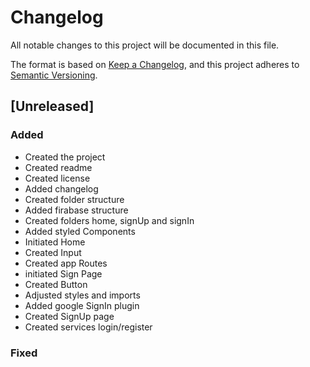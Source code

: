 # Changelog

All notable changes to this project will be documented in this file.

The format is based on [Keep a Changelog](https://keepachangelog.com/en/1.0.0/),
and this project adheres to [Semantic Versioning](https://semver.org/spec/v2.0.0.html).

## [Unreleased]

### Added

- Created the project
- Created readme
- Created license
- Added changelog
- Created folder structure
- Added firabase structure
- Created folders home, signUp and signIn
- Added styled Components
- Initiated Home
- Created Input
- Created app Routes
- initiated Sign Page
- Created Button
- Adjusted styles and imports
- Added google SignIn plugin
- Created SignUp page
- Created services login/register

### Fixed


